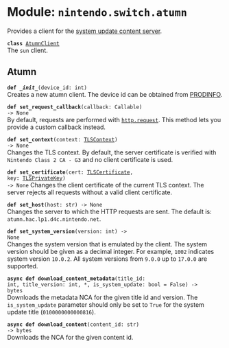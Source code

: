
# Module: <code>nintendo.switch.atumn</code>
Provides a client for the [system update content server](https://github.com/kinnay/nintendo/wiki/Atumn-Server).

<code>**class** [AtumnClient](#atumnclient)</code><br>
<span class="docs">The `sun` client.</span>

## Atumn
<code>**def _\_init__**(device_id: int)</code><br>
<span class="docs">Creates a new atumn client. The device id can be obtained from [PRODINFO](../switch.md).</span>

<code>**def set_request_callback**(callback: Callable) -> None</code><br>
<span class="docs">By default, requests are performed with [`http.request`](https://anynet.readthedocs.io/en/latest/reference/http). This method lets you provide a custom callback instead.</span>

<code>**def set_context**(context: [TLSContext](https://anynet.readthedocs.io/en/latest/reference/tls/#tlscontext)) -> None</code><br>
<span class="docs">Changes the TLS context. By default, the server certificate is verified with `Nintendo Class 2 CA - G3` and no client certificate is used.</span>

<code>**def set_certificate**(cert: [TLSCertificate](https://anynet.readthedocs.io/en/latest/reference/tls/#tlscertificate), key: [TLSPrivateKey](https://anynet.readthedocs.io/en/latest/reference/tls/#tlsprivatekey)) -> None</code>
<span class="docs">Changes the client certificate of the current TLS context. The server rejects all requests without a valid client certificate.</span>

<code>**def set_host**(host: str) -> None</code><br>
<span class="docs">Changes the server to which the HTTP requests are sent. The default is: `atumn.hac.lp1.d4c.nintendo.net`.
</span>

<code>**def set_system_version**(version: int) -> None</code></br>
<span class="docs">Changes the system version that is emulated by the client. The system version should be given as a decimal integer. For example, `1002` indicates system version `10.0.2`. All system versions from `9.0.0` up to `17.0.0` are supported.</span>

<code>**async def download_content_metadata**(title_id: int, title_version: int, *, is_system_update: bool = False) -> bytes</code><br>
<span class="docs">Downloads the metadata NCA for the given title id and version. The `is_system_update` parameter should only be set to `True` for the system update title (`0100000000000816`).</span>

<code>**async def download_content**(content_id: str) -> bytes</code><br>
<span class="docs">Downloads the NCA for the given content id.</span>
